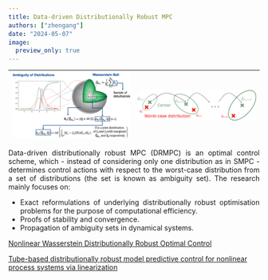 ```yaml
---
title: Data-driven Distributionally Robust MPC
authors: ["zhengang"]
date: "2024-05-07"
image:
  preview_only: true
---
```


<!--more-->

![](featured.jpg) | ![](fig2.jpg)
--- | ---

<div style="text-align: justify">
Data-driven distributionally robust MPC (DRMPC) is an optimal control scheme, which - instead of considering only one distribution as in SMPC - determines control actions with respect to the worst-case distribution from a set of distributions (the set is known as ambiguity set). The research mainly focuses on: 

- Exact reformulations of underlying distributionally robust optimisation problems for the purpose of computational efficiency.
- Proofs of stability and convergence. 
- Propagation of ambiguity sets in dynamical systems.
</div>

[Nonlinear Wasserstein Distributionally Robust Optimal Control](https://icml.cc/virtual/2023/26516)

[Tube-based distributionally robust model predictive control for nonlinear process systems via linearization](https://www.sciencedirect.com/science/article/pii/S0098135422004458)